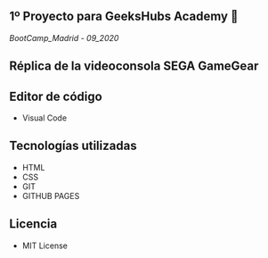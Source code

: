 ## 1º Proyecto para GeeksHubs Academy 🚀
_BootCamp_Madrid - 09_2020_
## Réplica de la videoconsola SEGA GameGear
## Editor de código
* Visual Code
## Tecnologías utilizadas
* HTML
* CSS
* GIT
* GITHUB PAGES
## Licencia
* MIT License
